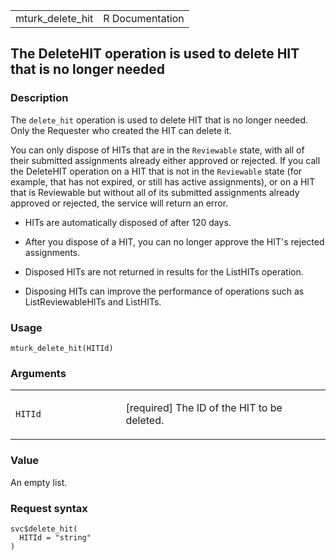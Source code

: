 <table style="width: 100%;">
<tbody>
<tr class="odd">
<td>mturk_delete_hit</td>
<td style="text-align: right;">R Documentation</td>
</tr>
</tbody>
</table>

## The DeleteHIT operation is used to delete HIT that is no longer needed

### Description

The `delete_hit` operation is used to delete HIT that is no longer
needed. Only the Requester who created the HIT can delete it.

You can only dispose of HITs that are in the `Reviewable` state, with
all of their submitted assignments already either approved or rejected.
If you call the DeleteHIT operation on a HIT that is not in the
`Reviewable` state (for example, that has not expired, or still has
active assignments), or on a HIT that is Reviewable but without all of
its submitted assignments already approved or rejected, the service will
return an error.

-   HITs are automatically disposed of after 120 days.

-   After you dispose of a HIT, you can no longer approve the HIT's
    rejected assignments.

-   Disposed HITs are not returned in results for the ListHITs
    operation.

-   Disposing HITs can improve the performance of operations such as
    ListReviewableHITs and ListHITs.

### Usage

    mturk_delete_hit(HITId)

### Arguments

<table>
<colgroup>
<col style="width: 35%" />
<col style="width: 65%" />
</colgroup>
<tbody>
<tr class="odd">
<td><code id="mturk_delete_hit_:_HITId">HITId</code></td>
<td><p>[required] The ID of the HIT to be deleted.</p></td>
</tr>
</tbody>
</table>

### Value

An empty list.

### Request syntax

    svc$delete_hit(
      HITId = "string"
    )
